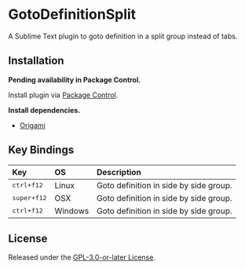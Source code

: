 # GotoDefinitionSplit

A Sublime Text plugin to goto definition in a split group instead of tabs.

## Installation

**Pending availability in Package Control.**

Install plugin via [Package Control](https://packagecontrol.io/packages/GotoDefinitionSplit).

**Install dependencies.**

- [Origami](https://packagecontrol.io/packages/Origami)

## Key Bindings

Key  | OS   | Description
:--- | :--- | :----------
<kbd>ctrl+f12</kbd> | Linux | Goto definition in side by side group.
<kbd>super+f12</kbd> | OSX | Goto definition in side by side group.
<kbd>ctrl+f12</kbd> | Windows | Goto definition in side by side group.

## License

Released under the [GPL-3.0-or-later License](LICENSE).
